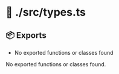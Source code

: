 # 📁 ./src/types.ts

## 📦 Exports
- No exported functions or classes found

No exported functions or classes found.